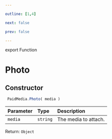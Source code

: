 ```yaml
---

outline: [1,4]

next: false

prev: false

---
```


export Function
# Photo

## Constructor
```ts
 PaidMedia.Photo( media )
 ```
| Parameter | Type | Description |
| :--- | :--- | :--- |
| `media` | `string` | The media to attach. |

Return: `Object`
